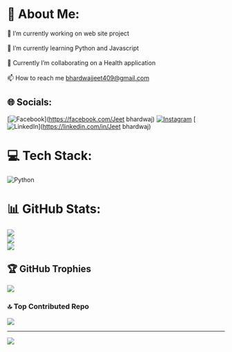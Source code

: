 # 💫 About Me:
🔭 I’m currently working on web site project<br><br>🌱 I’m currently learning Python and Javascript<br><br>👯 Currently I’m collaborating on a Health application<br><br>📫 How to reach me bhardwajjeet409@gmail.com


## 🌐 Socials:
[![Facebook](https://img.shields.io/badge/Facebook-%231877F2.svg?logo=Facebook&logoColor=white)](https://facebook.com/Jeet bhardwaj) [![Instagram](https://img.shields.io/badge/Instagram-%23E4405F.svg?logo=Instagram&logoColor=white)](https://instagram.com/jeet_bhardwaj295) [![LinkedIn](https://img.shields.io/badge/LinkedIn-%230077B5.svg?logo=linkedin&logoColor=white)](https://linkedin.com/in/Jeet bhardwaj) 

# 💻 Tech Stack:
![Python](https://img.shields.io/badge/python-3670A0?style=for-the-badge&logo=python&logoColor=ffdd54)
# 📊 GitHub Stats:
![](https://github-readme-stats.vercel.app/api?username=JEETBHARDWAJ&theme=radical&hide_border=false&include_all_commits=false&count_private=false)<br/>
![](https://github-readme-streak-stats.herokuapp.com/?user=JEETBHARDWAJ&theme=radical&hide_border=false)<br/>
![](https://github-readme-stats.vercel.app/api/top-langs/?username=JEETBHARDWAJ&theme=radical&hide_border=false&include_all_commits=false&count_private=false&layout=compact)

## 🏆 GitHub Trophies
![](https://github-profile-trophy.vercel.app/?username=JEETBHARDWAJ&theme=radical&no-frame=false&no-bg=true&margin-w=4)

### 🔝 Top Contributed Repo
![](https://github-contributor-stats.vercel.app/api?username=JEETBHARDWAJ&limit=5&theme=dark&combine_all_yearly_contributions=true)

---
[![](https://visitcount.itsvg.in/api?id=JEETBHARDWAJ&icon=0&color=0)](https://visitcount.itsvg.in)

<!-- Proudly created with GPRM ( https://gprm.itsvg.in ) -->
